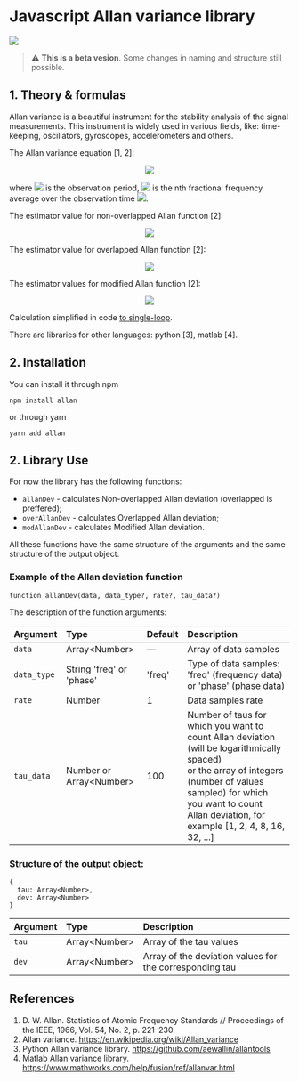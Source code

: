 # Javascript Allan variance library

<p>
  <img src="https://github.com/nikit-1/allan/workflows/GitHub%20Test%20&%20NPM%20Publish/badge.svg" />
</p>

> :warning: **This is a beta vesion**. Some changes in naming and structure still possible.

## 1. Theory & formulas

Allan variance is a beautiful instrument for the stability analysis of the signal measurements. This instrument is widely used in various fields, like: time-keeping, oscillators, gyroscopes, accelerometers and others.

The Allan variance equation [1, 2]:

<p align="center">
<img src="https://render.githubusercontent.com/render/math?math=\sigma^2_y(\tau) = \frac{1}{2} \langle ( \widebar{y}_{n %2B 1} - \widebar{y}_{n} )^2 \rangle">
</p>

where <img src="https://render.githubusercontent.com/render/math?math=\tau"> is the observation period, <img src="https://render.githubusercontent.com/render/math?math=\widebar{y}_{n}"> is the nth fractional frequency average over the observation time <img src="https://render.githubusercontent.com/render/math?math=\tau">.

The estimator value for non-overlapped Allan function [2]:
<p align="center">
<img src="https://render.githubusercontent.com/render/math?math=\sigma^2_y(n \tau_0) = \frac{1}{2 n^2 \tau_0^2 ((N - 1)/n - 1)} \sum_{i=0}^{(N - 1)/n - 2} \left( x_{ni %2B 2n} - 2x_{ni %2B n} %2B x_{ni} \right)^2">
</p>

The estimator value for overlapped Allan function [2]:
<p align="center">
<img src="https://render.githubusercontent.com/render/math?math=\sigma^2_y(n \tau_0) = \frac{1}{2 n^2 \tau_0^2 (N - 2n)} \sum_{i=0}^{N - 2n %2B - 1} \left( x_{i %2B 2n} - 2x_{i %2B n} %2B x_{i} \right)^2">
</p>

The estimator values for modified Allan function [2]:
<p align="center">
<img src="https://render.githubusercontent.com/render/math?math=mod \sigma^2_y(n \tau_0) = \frac{1}{2 n^4 \tau_0^2 (N - 3n %2B 1)} \sum_{j=0}^{M - 3n %2B 1} \left( \sum_{i=j}^{j %2B n - 1} x_{i %2B 2n} - 2x_{i %2B n} %2B x_{i} \right)^2">
</p>

Calculation simplified in code [to single-loop](.github/CALCULATIONS.md).


There are libraries for other languages: python [3], matlab [4].

## 2. Installation

You can install it through npm
```
npm install allan
```

or through yarn
```
yarn add allan
```

## 2. Library Use

For now the library has the following functions:
- `allanDev` - calculates Non-overlapped Allan deviation (overlapped is preffered);
- `overAllanDev` - calculates Overlapped Allan deviation;
- `modAllanDev` - calculates Modified Allan deviation.

All these functions have the same structure of the arguments and the same structure of the output object.

### Example of the Allan deviation function

```
function allanDev(data, data_type?, rate?, tau_data?)
```
The description of the function arguments:

| Argument           | Type                      | Default  | Description |
| :----------------- |:------------------------- | :------- | :---------- |
| `data`             | Array\<Number>            | —        | Array of data samples |
| `data_type`        | String 'freq' or 'phase'  | 'freq'   | Type of data samples: 'freq' (frequency data) or 'phase' (phase data) |
| `rate`             | Number                    | 1        | Data samples rate |
| `tau_data`         | Number or Array\<Number>  | 100      | Number of taus for which you want to count Allan deviation (will be logarithmically spaced) <br /> or the array of integers (number of values sampled) for which you want to count Allan deviation, for example [1, 2, 4, 8, 16, 32, ...] |

### Structure of the output object:
```
{ 
  tau: Array<Number>, 
  dev: Array<Number> 
}
```


| Argument        | Type            | Description |
| :-------------- |:--------------- | :---------- |
| `tau`           | Array\<Number>  | Array of the tau values |
| `dev`           | Array\<Number>  | Array of the deviation values for the corresponding tau |

## References

1. D. W. Allan. Statistics of Atomic Frequency Standards // Proceedings of the IEEE, 1966, Vol. 54, No. 2, p. 221–230.
2. Allan variance. https://en.wikipedia.org/wiki/Allan_variance
3. Python Allan variance library. https://github.com/aewallin/allantools
4. Matlab Allan variance library. https://www.mathworks.com/help/fusion/ref/allanvar.html

